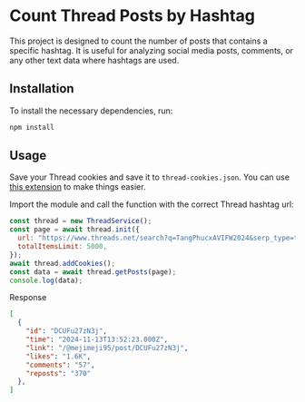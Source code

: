 # Count Thread Posts by Hashtag

This project is designed to count the number of posts that contains a specific hashtag. It is useful for analyzing social media posts, comments, or any other text data where hashtags are used.

## Installation

To install the necessary dependencies, run:

```bash
npm install
```

## Usage

Save your Thread cookies and save it to `thread-cookies.json`. You can use [this extension](https://chromewebstore.google.com/detail/export-cookie-json-file-f/nmckokihipjgplolmcmjakknndddifde) to make things easier.

Import the module and call the function with the correct Thread hashtag url:

```javascript
const thread = new ThreadService();
const page = await thread.init({
  url: "https://www.threads.net/search?q=TangPhucxAVIFW2024&serp_type=tags&tag_id=18429295165076180&filter=recent",
  totalItemsLimit: 5000,
});
await thread.addCookies();
const data = await thread.getPosts(page);
console.log(data);
```

Response

```json
[
  {
    "id": "DCUFu27zN3j",
    "time": "2024-11-13T13:52:23.000Z",
    "link": "/@mejimeji95/post/DCUFu27zN3j",
    "likes": "1.6K",
    "comments": "57",
    "reposts": "370"
  },
]
```
